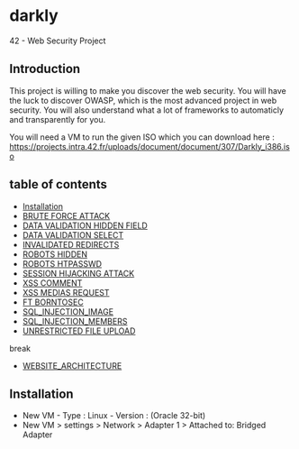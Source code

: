 # darkly
42 - Web Security Project

## Introduction

This project is willing to make you discover the web security. You will have the luck to discover OWASP, which is the most advanced project in web security. You will also understand what a lot of frameworks to automaticly and transparently for you.

You will need a VM to run the given ISO which you can download here : 
https://projects.intra.42.fr/uploads/document/document/307/Darkly_i386.iso

## table of contents
* [Installation](#installation)
* [BRUTE FORCE ATTACK](https://github.com/tillderoquefeuil/darkly/blob/master/BRUTE_FORCE_ATTACK/Ressources/man.md)
* [DATA VALIDATION HIDDEN FIELD](https://github.com/tillderoquefeuil/darkly/blob/master/DATA_VALIDATION_HIDDEN_FIELD/Ressources/man.md)
* [DATA VALIDATION SELECT](https://github.com/tillderoquefeuil/darkly/blob/master/DATA_VALIDATION_SELECT/Ressources/man.md)
* [INVALIDATED REDIRECTS](https://github.com/tillderoquefeuil/darkly/blob/master/INVALIDATED_REDIRECTS/Ressources/man.md)
* [ROBOTS HIDDEN](https://github.com/tillderoquefeuil/darkly/blob/master/ROBOTS_HIDDEN/Ressources/man.md)
* [ROBOTS HTPASSWD](https://github.com/tillderoquefeuil/darkly/blob/master/ROBOTS_HTPASSWD/Ressources/man.md)
* [SESSION HIJACKING ATTACK](https://github.com/tillderoquefeuil/darkly/blob/master/SESSION_HIJACKING_ATTACK/Ressources/man.md)
* [XSS COMMENT](https://github.com/tillderoquefeuil/darkly/blob/master/XSS_COMMENT/Ressources/man.md)
* [XSS MEDIAS REQUEST](https://github.com/tillderoquefeuil/darkly/blob/master/XSS_MEDIAS_REQUEST/Ressources/man.md)
* [FT BORNTOSEC](https://github.com/tillderoquefeuil/darkly/blob/master/FT_BORNTOSEC/Ressources/man.md)
* [SQL_INJECTION_IMAGE](https://github.com/tillderoquefeuil/darkly/blob/master/SQL_INJECTION_IMAGE/Ressources/man.md)
* [SQL_INJECTION_MEMBERS](https://github.com/tillderoquefeuil/darkly/blob/master/SQL_INJECTION_MEMBERS/Ressources/man.md)
* [UNRESTRICTED FILE UPLOAD](https://github.com/tillderoquefeuil/darkly/blob/master/UNRESTRICTED_FILE_UPLOAD/Ressources/man.md)

break

* [WEBSITE_ARCHITECTURE](https://github.com/tillderoquefeuil/darkly/blob/master/WEBSITE_ARCHITECTURE/Ressources/man.md)

## Installation <a id="installation"></a>
- New VM - Type : Linux - Version : (Oracle 32-bit)
- New VM > settings > Network > Adapter 1 > Attached to: Bridged Adapter